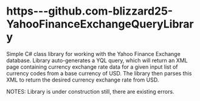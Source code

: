 # https---github.com-blizzard25-YahooFinanceExchangeQueryLibrary

Simple C# class library for working with the Yahoo Finance Exchange database. Library
auto-generates a YQL query, which will return an XML page containing currency exchange
rate data for a given input list of currency codes from a base currency of USD. The library
then parses this XML to return the desired currency exchange rate from USD.

NOTES: Library is under construction still, there are existing errors.

